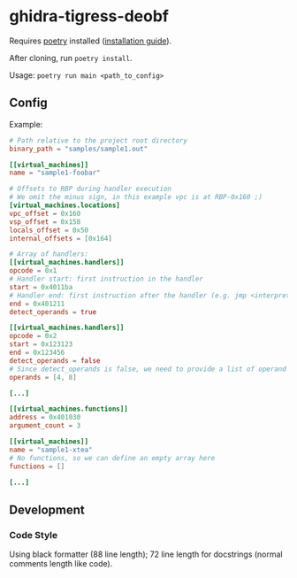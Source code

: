 # ghidra-tigress-deobf

Requires [poetry](https://python-poetry.org/) installed
([installation guide](https://python-poetry.org/docs/)). 

After cloning, run `poetry install`.

Usage: `poetry run main <path_to_config>`

## Config

Example:

```toml
# Path relative to the project root directory
binary_path = "samples/sample1.out"

[[virtual_machines]]
name = "sample1-foobar"

# Offsets to RBP during handler execution
# We omit the minus sign, in this example vpc is at RBP-0x160 ;)
[virtual_machines.locations]
vpc_offset = 0x160
vsp_offset = 0x158
locals_offset = 0x50
internal_offsets = [0x164]

# Array of handlers: 
[[virtual_machines.handlers]]
opcode = 0x1
# Handler start: first instruction in the handler
start = 0x4011ba
# Handler end: first instruction after the handler (e.g. jmp <interpreter_loop>)
end = 0x401211
detect_operands = true

[[virtual_machines.handlers]]
opcode = 0x2
start = 0x123123
end = 0x123456
detect_operands = false
# Since detect_operands is false, we need to provide a list of operand sizes
operands = [4, 8]

[...]

[[virtual_machines.functions]]
address = 0x401030
argument_count = 3

[[virtual_machines]]
name = "sample1-xtea"
# No functions, so we can define an empty array here
functions = []

[...]
```

## Development
### Code Style

Using black formatter (88 line length); 72 line length for docstrings (normal
comments length like code).
